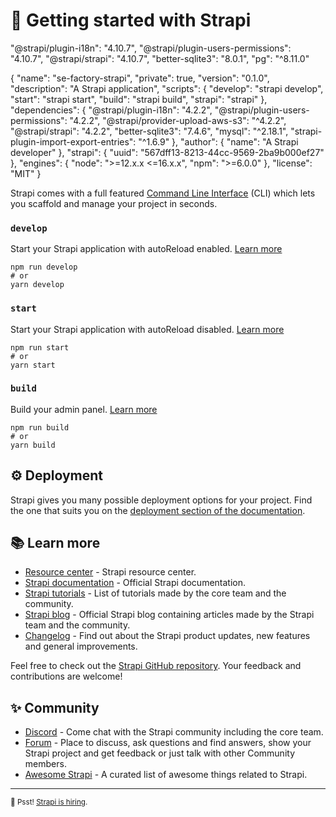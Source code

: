 # 🚀 Getting started with Strapi

"@strapi/plugin-i18n": "4.10.7",
    "@strapi/plugin-users-permissions": "4.10.7",
    "@strapi/strapi": "4.10.7",
    "better-sqlite3": "8.0.1",
    "pg": "^8.11.0"


{
  "name": "se-factory-strapi",
  "private": true,
  "version": "0.1.0",
  "description": "A Strapi application",
  "scripts": {
    "develop": "strapi develop",
    "start": "strapi start",
    "build": "strapi build",
    "strapi": "strapi"
  },
  "dependencies": {
    "@strapi/plugin-i18n": "4.2.2",
    "@strapi/plugin-users-permissions": "4.2.2",
    "@strapi/provider-upload-aws-s3": "^4.2.2",
    "@strapi/strapi": "4.2.2",
    "better-sqlite3": "7.4.6",
    "mysql": "^2.18.1",
    "strapi-plugin-import-export-entries": "^1.6.9"
  },
  "author": {
    "name": "A Strapi developer"
  },
  "strapi": {
    "uuid": "567dff13-8213-44cc-9569-2ba9b000ef27"
  },
  "engines": {
    "node": ">=12.x.x <=16.x.x",
    "npm": ">=6.0.0"
  },
  "license": "MIT"
}

Strapi comes with a full featured [Command Line Interface](https://docs.strapi.io/developer-docs/latest/developer-resources/cli/CLI.html) (CLI) which lets you scaffold and manage your project in seconds.

### `develop`

Start your Strapi application with autoReload enabled. [Learn more](https://docs.strapi.io/developer-docs/latest/developer-resources/cli/CLI.html#strapi-develop)

```
npm run develop
# or
yarn develop
```

### `start`

Start your Strapi application with autoReload disabled. [Learn more](https://docs.strapi.io/developer-docs/latest/developer-resources/cli/CLI.html#strapi-start)

```
npm run start
# or
yarn start
```

### `build`

Build your admin panel. [Learn more](https://docs.strapi.io/developer-docs/latest/developer-resources/cli/CLI.html#strapi-build)

```
npm run build
# or
yarn build
```

## ⚙️ Deployment

Strapi gives you many possible deployment options for your project. Find the one that suits you on the [deployment section of the documentation](https://docs.strapi.io/developer-docs/latest/setup-deployment-guides/deployment.html).

## 📚 Learn more

- [Resource center](https://strapi.io/resource-center) - Strapi resource center.
- [Strapi documentation](https://docs.strapi.io) - Official Strapi documentation.
- [Strapi tutorials](https://strapi.io/tutorials) - List of tutorials made by the core team and the community.
- [Strapi blog](https://docs.strapi.io) - Official Strapi blog containing articles made by the Strapi team and the community.
- [Changelog](https://strapi.io/changelog) - Find out about the Strapi product updates, new features and general improvements.

Feel free to check out the [Strapi GitHub repository](https://github.com/strapi/strapi). Your feedback and contributions are welcome!

## ✨ Community

- [Discord](https://discord.strapi.io) - Come chat with the Strapi community including the core team.
- [Forum](https://forum.strapi.io/) - Place to discuss, ask questions and find answers, show your Strapi project and get feedback or just talk with other Community members.
- [Awesome Strapi](https://github.com/strapi/awesome-strapi) - A curated list of awesome things related to Strapi.

---

<sub>🤫 Psst! [Strapi is hiring](https://strapi.io/careers).</sub>
